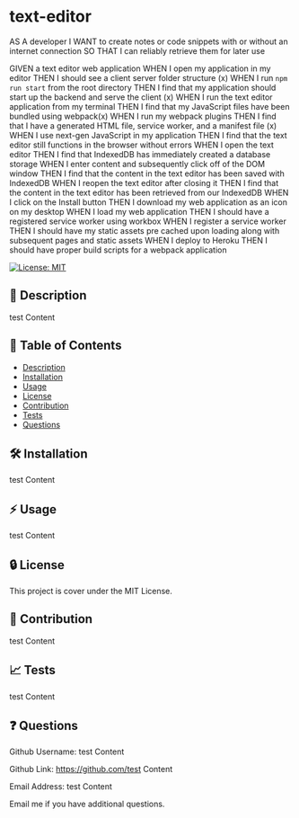 # text-editor

AS A developer
I WANT to create notes or code snippets with or without an internet connection
SO THAT I can reliably retrieve them for later use

GIVEN a text editor web application
WHEN I open my application in my editor
THEN I should see a client server folder structure (x)
WHEN I run `npm run start` from the root directory
THEN I find that my application should start up the backend and serve the client (x)
WHEN I run the text editor application from my terminal
THEN I find that my JavaScript files have been bundled using webpack(x)
WHEN I run my webpack plugins 
THEN I find that I have a generated HTML file, service worker, and a manifest file (x)
WHEN I use next-gen JavaScript in my application
THEN I find that the text editor still functions in the browser without errors
WHEN I open the text editor
THEN I find that IndexedDB has immediately created a database storage
WHEN I enter content and subsequently click off of the DOM window
THEN I find that the content in the text editor has been saved with IndexedDB
WHEN I reopen the text editor after closing it
THEN I find that the content in the text editor has been retrieved from our IndexedDB
WHEN I click on the Install button
THEN I download my web application as an icon on my desktop
WHEN I load my web application
THEN I should have a registered service worker using workbox
WHEN I register a service worker
THEN I should have my static assets pre cached upon loading along with subsequent pages and static assets
WHEN I deploy to Heroku
THEN I should have proper build scripts for a webpack application

[![License: MIT](https://img.shields.io/badge/License-MIT-yellow.svg)](https://opensource.org/licenses/MIT)

## :blue_book: Description

  test Content

  ## :bookmark_tabs: Table of Contents

  - [Description](#description)
  - [Installation](#installation)
  - [Usage](#usage)
  - [License](#license)
  - [Contribution](#contribution)
  - [Tests](#tests)
  - [Questions](#questions)

  ## :hammer_and_wrench: Installation
  test Content

  ## :zap: Usage
  test Content
      
  ## :lock: License
  
  This project is cover under the MIT License.

  ## :handshake: Contribution
  test Content

  ## :chart_with_upwards_trend: Tests
  test Content
  
  ## :question: Questions
  Github Username: test Content

  Github Link: https://github.com/test Content
  
  Email Address: test Content
  
  Email me if you have additional questions.